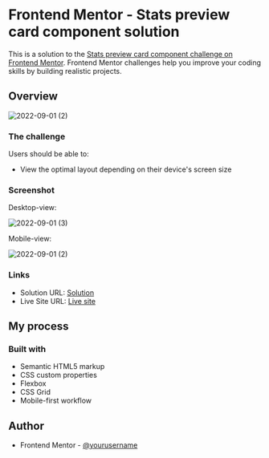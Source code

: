 # Frontend Mentor - Stats preview card component solution

This is a solution to the [Stats preview card component challenge on Frontend Mentor](https://www.frontendmentor.io/challenges/stats-preview-card-component-8JqbgoU62). Frontend Mentor challenges help you improve your coding skills by building realistic projects.

## Overview

![2022-09-01 (2)](https://user-images.githubusercontent.com/94350356/187874462-f8037d0a-9037-49a6-a824-c4ef58dc0898.png)


### The challenge

Users should be able to:

- View the optimal layout depending on their device's screen size

### Screenshot

Desktop-view:

![2022-09-01 (3)](https://user-images.githubusercontent.com/94350356/187874326-afe7aafb-05a7-49af-a04a-e68405ff1b60.png)


Mobile-view:

![2022-09-01 (2)](https://user-images.githubusercontent.com/94350356/187874385-70218116-6493-43d5-9ffe-80464a2519a4.png)


### Links

- Solution URL: [Solution]()
- Live Site URL: [Live site](https://deepak-tech40-statspreview-card.netlify.app/)

## My process

### Built with

- Semantic HTML5 markup
- CSS custom properties
- Flexbox
- CSS Grid
- Mobile-first workflow

## Author

- Frontend Mentor - [@yourusername]()
